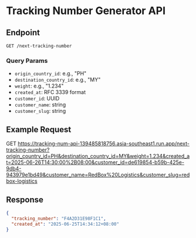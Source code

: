 # Tracking Number Generator API

## Endpoint
`GET /next-tracking-number`

### Query Params
- `origin_country_id`: e.g., "PH"
- `destination_country_id`: e.g., "MY"
- `weight`: e.g., "1.234"
- `created_at`: RFC 3339 format
- `customer_id`: UUID
- `customer_name`: string
- `customer_slug`: string

## Example Request 
GET https://tracking-num-api-139485818756.asia-southeast1.run.app/next-tracking-number?origin_country_id=PH&destination_country_id=MY&weight=1.234&created_at=2025-06-26T14:30:00%2B08:00&customer_id=de619854-b59b-425e-9db4-943979e1bd49&customer_name=RedBox%20Logistics&customer_slug=redbox-logistics

## Response
```json
{
  "tracking_number": "F4A2D31E98F1C1",
  "created_at": "2025-06-25T14:34:12+08:00"
}